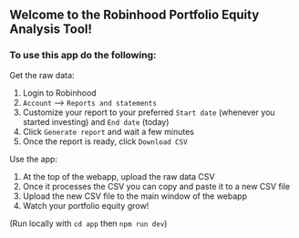 ## Welcome to the Robinhood Portfolio Equity Analysis Tool!

### To use this app do the following:

Get the raw data:
1. Login to Robinhood
2. `Account` --> `Reports and statements`
3. Customize your report to your preferred `Start date` (whenever you started investing) and `End date` (today)
4. Click `Generate report` and wait a few minutes
5. Once the report is ready, click `Download CSV`

Use the app:
1. At the top of the webapp, upload the raw data CSV
2. Once it processes the CSV you can copy and paste it to a new CSV file
3. Upload the new CSV file to the main window of the webapp
4. Watch your portfolio equity grow!

(Run locally with `cd app` then `npm run dev`)